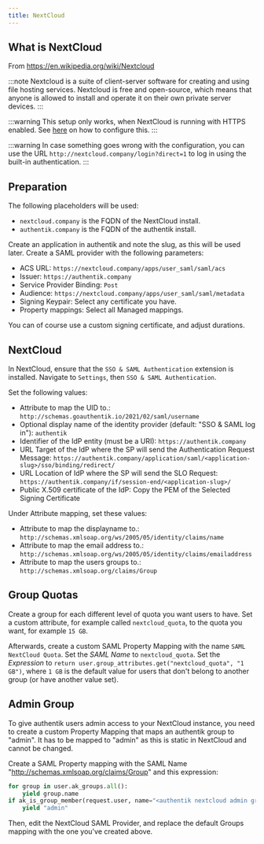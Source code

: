 ```yaml
---
title: NextCloud
---
```


## What is NextCloud

From https://en.wikipedia.org/wiki/Nextcloud

:::note
Nextcloud is a suite of client-server software for creating and using file hosting services. Nextcloud is free and open-source, which means that anyone is allowed to install and operate it on their own private server devices.
:::

:::warning
This setup only works, when NextCloud is running with HTTPS enabled. See [here](https://docs.nextcloud.com/server/stable/admin_manual/configuration_server/reverse_proxy_configuration.html?highlight=overwriteprotocol#overwrite-parameters) on how to configure this.
:::

:::warning
In case something goes wrong with the configuration, you can use the URL `http://nextcloud.company/login?direct=1` to log in using the built-in authentication.
:::

## Preparation

The following placeholders will be used:

- `nextcloud.company` is the FQDN of the NextCloud install.
- `authentik.company` is the FQDN of the authentik install.

Create an application in authentik and note the slug, as this will be used later. Create a SAML provider with the following parameters:

- ACS URL: `https://nextcloud.company/apps/user_saml/saml/acs`
- Issuer: `https://authentik.company`
- Service Provider Binding: `Post`
- Audience: `https://nextcloud.company/apps/user_saml/saml/metadata`
- Signing Keypair: Select any certificate you have.
- Property mappings: Select all Managed mappings.

You can of course use a custom signing certificate, and adjust durations.

## NextCloud

In NextCloud, ensure that the `SSO & SAML Authentication` extension is installed. Navigate to `Settings`, then `SSO & SAML Authentication`.

Set the following values:

- Attribute to map the UID to.: `http://schemas.goauthentik.io/2021/02/saml/username`
- Optional display name of the identity provider (default: "SSO & SAML log in"): `authentik`
- Identifier of the IdP entity (must be a URI): `https://authentik.company`
- URL Target of the IdP where the SP will send the Authentication Request Message: `https://authentik.company/application/saml/<application-slug>/sso/binding/redirect/`
- URL Location of IdP where the SP will send the SLO Request: `https://authentik.company/if/session-end/<application-slug>/`
- Public X.509 certificate of the IdP: Copy the PEM of the Selected Signing Certificate

Under Attribute mapping, set these values:

- Attribute to map the displayname to.: `http://schemas.xmlsoap.org/ws/2005/05/identity/claims/name`
- Attribute to map the email address to.: `http://schemas.xmlsoap.org/ws/2005/05/identity/claims/emailaddress`
- Attribute to map the users groups to.: `http://schemas.xmlsoap.org/claims/Group`

## Group Quotas

Create a group for each different level of quota you want users to have. Set a custom attribute, for example called `nextcloud_quota`, to the quota you want, for example `15 GB`.

Afterwards, create a custom SAML Property Mapping with the name `SAML NextCloud Quota`.
Set the *SAML Name* to `nextcloud_quota`.
Set the *Expression* to `return user.group_attributes.get("nextcloud_quota", "1 GB")`, where `1 GB` is the default value for users that don't belong to another group (or have another value set).

## Admin Group

To give authentik users admin access to your NextCloud instance, you need to create a custom Property Mapping that maps an authentik group to "admin". It has to be mapped to "admin" as this is static in NextCloud and cannot be changed.

Create a SAML Property mapping with the SAML Name "http://schemas.xmlsoap.org/claims/Group" and this expression:

```python
for group in user.ak_groups.all():
    yield group.name
if ak_is_group_member(request.user, name="<authentik nextcloud admin group's name>"):
    yield "admin"
```

Then, edit the NextCloud SAML Provider, and replace the default Groups mapping with the one you've created above.
